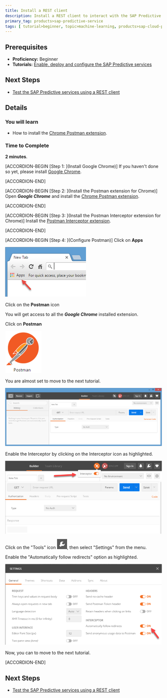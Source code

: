 ```yaml
---
title: Install a REST client
description: Install a REST client to interact with the SAP Predictive services
primary_tag: products>sap-predictive-service
tags: [ tutorial>beginner, topic>machine-learning, products>sap-cloud-platform, products>sap-predictive-service ]
---
```


## Prerequisites
  - **Proficiency:** Beginner
  - **Tutorials:** [Enable, deploy and configure the SAP Predictive services](https://www.sap.com/developer/tutorials/hcpps-ps-configure.html)

## Next Steps
  - [Test the SAP Predictive services using a REST client](https://www.sap.com/developer/groups/ps-test-rest.html)

## Details
### You will learn
  - How to install the [Chrome Postman extension](http://chrome.google.com/webstore/detail/postman/fhbjgbiflinjbdggehcddcbncdddomop/).

### Time to Complete
  **2 minutes**.

[ACCORDION-BEGIN [Step 1: ](Install Google Chrome)]
If you haven't done so yet, please install [Google Chrome](http://www.google.com/chrome/browser/desktop/).

[ACCORDION-END]

[ACCORDION-BEGIN [Step 2: ](Install the Postman extension for Chrome)]
Open ***Google Chrome*** and install the [Chrome Postman extension](http://chrome.google.com/webstore/detail/postman/fhbjgbiflinjbdggehcddcbncdddomop/).

[ACCORDION-END]

[ACCORDION-BEGIN [Step 3: ](Install the Postman Interceptor extension for Chrome)]
Install the [Postman Interceptor extension](https://chrome.google.com/webstore/detail/postman-interceptor/aicmkgpgakddgnaphhhpliifpcfhicfo).

[ACCORDION-END]

[ACCORDION-BEGIN [Step 4: ](Configure Postman)]
Click on **Apps**

![Google Chrome](01.png)

Click on the **Postman** icon

You will get access to all the ***Google Chrome*** installed extension.

Click on **Postman**

![Postman](02.png)

You are almost set to move to the next tutorial.

![Postman](03.png)

Enable the Interceptor by clicking on the Interceptor icon as highlighted.

![Postman](04.png)

Click on the "Tools" icon ![Postman](06.png), then select "Settings" from the menu.

Enable the "Automatically follow redirects" option as highlighted.

![Postman](05.png)

Now, you can to move to the next tutorial.

[ACCORDION-END]

## Next Steps
- [Test the SAP Predictive services using a REST client](https://www.sap.com/developer/groups/ps-test-rest.html)
